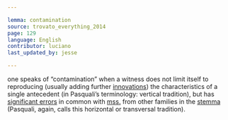 ```yaml
---

lemma: contamination
source: trovato_everything_2014
page: 129
language: English
contributor: luciano
last_updated_by: jesse

---
```

one speaks of “contamination” when a witness does not limit itself to reproducing (usually adding further [innovations](innovation.html)) the characteristics of a single antecedent (in Pasquali’s terminology: vertical tradition), but has [significant errors](errorIndicative.html) in common with [mss.](manuscript.html) from other families in the [stemma](stemma.html) (Pasquali, again, calls this horizontal or transversal tradition).
